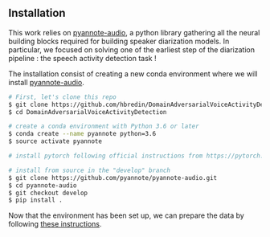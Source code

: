 ## Installation

This work relies on [pyannote-audio](https://github.com/pyannote/pyannote-audio), a python library gathering all the neural building blocks required for building speaker diarization models. 
In particular, we focused on solving one of the earliest step of the diarization pipeline : the speech activity detection task !

The installation consist of creating a new conda environment where we will install [pyannote-audio](https://github.com/pyannote/pyannote-audio).

```bash
# First, let's clone this repo
$ git clone https://github.com/hbredin/DomainAdversarialVoiceActivityDetection.git
$ cd DomainAdversarialVoiceActivityDetection

# create a conda environment with Python 3.6 or later
$ conda create --name pyannote python=3.6
$ source activate pyannote

# install pytorch following official instructions from https://pytorch.org/

# install from source in the "develop" branch
$ git clone https://github.com/pyannote/pyannote-audio.git
$ cd pyannote-audio
$ git checkout develop
$ pip install .
``` 

Now that the environment has been set up, we can prepare the data by following [these instructions](./database.md).